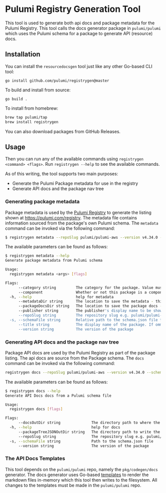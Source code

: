 # Pulumi Registry Generation Tool

This tool is used to generate both api docs and package metadata for the Pulumi Registry. This tool calls the docs 
generator package in `pulumi/pulumi` which uses the Pulumi schema for a package to generate API (resource) docs.

## Installation

You can install the `resourcedocsgen` tool just like any other Go-based CLI tool:

```
go install github.com/pulumi/registrygen@master
```

To build and install from source:

```
go build .
```

To install from homebrew:

```bash
brew tap pulumi/tap
brew install registrygen
```

You can also download packages from GitHub Releases.

## Usage

Then you can run any of the available commands using `registrygen <command> <flags>`. Run `registrygen --help` to see the available commands.

As of this writing, the tool supports two main purposes:

* Generate the Pulumi Package metadata for use in the registry
* Generate API docs and the package nav tree

### Generating package metadata

Package metadata is used by the [Pulumi Registry](https://github.com/pulumi/registry) to generate the listing shown at https://pulumi.com/registry.
The metadata file contains information sourced from the package's own Pulumi schema. The `metadata` command can be invoked via the
following command:

```bash
$ registrygen metadata --repoSlug pulumi/pulumi-aws --version v4.34.0 --schemaFile=provider/cmd/pulumi-resource-scaleway/schema.json
```

The available parameters can be found as follows:

```bash
$ registrygen metadata --help
Generate package metadata from Pulumi schema

Usage:
  registrygen metadata <args> [flags]

Flags:
      --category string         The category for the package. Value must match one of the keys in the map: map[cloud:Cloud database:Database infrastructure:Infrastructure monitoring:Monitoring network:Network utility:Utility vcs:Version Control System]
      --component               Whether or not this package is a component and not a provider
  -h, --help                    help for metadata
      --metadataDir string      The location to save the metadata - this will default to the folder structure that the registry expects (themes/default/data/registry/packages)
      --packageDocsDir string   The location to save the package docs - this will default to the folder structure that the registry expects (themes/default/data/registry/packages)
      --publisher string        The publisher's display name to be shown in the package. This will default to Pulumi
      --repoSlug string         The repository slug e.g. pulumi/pulumi-provider
  -s, --schemaFile string       Relative path to the schema.json file from the root of the repository
      --title string            The display name of the package. If ommitted, the name of the package will be used
      --version string          The version of the package
```

### Generating API docs and the package nav tree

Package API docs are used by the Pulumi Registry as part of the package listing. The api docs are source from the Package schema.
The `docs` command can be invoked via the following command:

```bash
registrygen docs --repoSlug pulumi/pulumi-aws --version v4.34.0 --schemaFile=provider/cmd/pulumi-resource-scaleway/schema.json --docsOutDir output/api-docs --packageTreeJSONOutDir output/navs
```

The available parameters can be found as follows:

```bash
$ registrygen docs --help
Generate API Docs docs from a Pulumi schema file

Usage:
  registrygen docs [flags]

Flags:
      --docsOutDir string              The directory path to where the docs will be written to
  -h, --help                           help for docs
      --packageTreeJSONOutDir string   The directory path to write the package tree JSON file to
      --repoSlug string                The repository slug e.g. pulumi/pulumi-provider
  -s, --schemaFile string              Path to the schema.json file
      --version string                 The version of the package
```

### The API Docs Templates

This tool depends on the `pulumi/pulumi` repo, namely the `pkg/codegen/docs` generator.
The docs generator uses Go-based [templates](https://github.com/pulumi/pulumi/tree/master/pkg/codegen/docs/templates) to 
render the markdown files in-memory which this tool then writes to the filesystem. All changes to the templates must be
made in the `pulumi/pulumi` repo.
